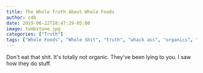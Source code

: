 ```yaml
---
title: The Whole Truth About Whole Foods
author: cdb
date: 2019-06-22T10:47:29-05:00
image: tombstone.jpg
categories: ["Truth"]
tags: ["Whole Foods", "Whole Shit", "truth", "whack ass", "organics", "don't eat it"]
---
```

Don't eat that shit. It's totally not organic. They've been lying to you. I saw how they do stuff.
